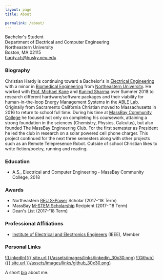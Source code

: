 ```yaml
---
layout: page
title: About

permalink: /about/
---
```


Bachelor's Student <br>
Department of Electrical and Computer Engineering <br>
Northeastern University <br>
Boston, MA 02115 <br>
[hardy.ch@husky.neu.edu](mailto:hardy.ch@husky.neu.edu]) <br>


### Biography
Christian Hardy is continuing toward a Bachelor's in [Electrical Engineering](http://www.ece.neu.edu/degrees/electrical-engineering-bs) with a minor in [Biomedical Engineering](http://www.ece.neu.edu/degrees/biomedical-engineering-minor) from [Northeastern University](http://www.neu.edu/). He worked with [Prof. Michael Kane](http://www.civ.neu.edu/people/kane-michael) and [Kunind Sharma](https://www.linkedin.com/in/kunindsharma) over Summer 2018 to research different hardware/software packages and their viability for human-in-the-loop Energy Management Systems in the [ABLE Lab](https://github.com/NEU-ABLE-LAB).
Originally from Sacramento California Christian moved to Massachusetts in 2016 to return to school full time. During his time at [MassBay Community College](https://www.massbay.edu/) he focused not only on completing his coursework, attaining a strong foundation in the sciences (Chemistry, Physics, Calculus), but also founded The MassBay Engineering Club. For the first semester as President he led the club in research on a solar powered cell phone charger. This project continued for the next three semesters along with other projects such as an Remote Telepresence Robot. Outside of school Christian likes to write fiction/poetry, running and reading.


### Education
- A.S., Electrical and Computer Engineering - MassBay Community College, 2018


### Awards
- Northeastern [REU S-Power](https://www.nsf.gov/awardsearch/showAward?AWD_ID=1757650) Scholar (2017-'18 Term)
- MassBay [M-STEM Scholarship](https://www.nsf.gov/awardsearch/showAward?AWD_ID=1154493) Recipient (2017-'18 Term)
- Dean's List (2017-'18 Term)


### Professional Affiliations
- [Institute of Electrical and Electronics Engineers](https://ieee.org) (IEEE), Member


### Personal Links
[![LinkedIn]({{ site.url }}/assets/images/links/linkedin_30x30.png)](https://www.http://linkedin.com/in/christian-hardy) [![Github]({{ site.url }}/assets/images/links/github_30x30.png)](https://github.com/llyando/)


A short [bio][bio] about me.


[bio]: http://www.thisismikekane.com/bio_hardy.php
